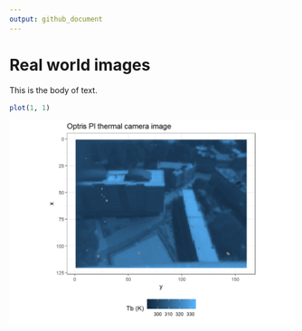 ```yaml
---
output: github_document
---
```


# Real world images

This is the body of text.


```r
plot(1, 1)
```

![](README_files/figure-gfm/unnamed-chunk-1-2-1.png)<!-- -->
